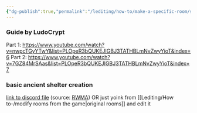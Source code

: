 ```yaml
---
{"dg-publish":true,"permalink":"/lediting/how-to/make-a-specific-room/shelters/"}
---
```


### Guide by LudoCrypt
Part 1: https://www.youtube.com/watch?v=nwpcTGyYTwY&list=PLOpeR3bQUKEJIGBJ3TATHBLmNvZwyYioT&index=6
Part 2: https://www.youtube.com/watch?v=7GZ84MrSAas&list=PLOpeR3bQUKEJIGBJ3TATHBLmNvZwyYioT&index=7

### basic ancient shelter creation
[link to discord file](https://cdn.discordapp.com/attachments/1083506128010358915/1249639134465888346/Ancient_Shelter_Template.txt?ex=6784cca2&is=67837b22&hm=145b5151870c196c19d8fcb6afdb484cd13e5baab056d064d06cd8332e075480&) (source: [RWMA](https://discord.com/channels/1083481230839922688/1083506128010358915/1249639134746902540))
OR
just yoink from [[Lediting/How to-/modify rooms from the game\|original rooms]] and edit it